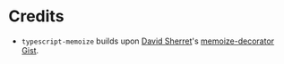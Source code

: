 # Credits

* `typescript-memoize` builds upon [David Sherret](https://github.com/dsherret)'s [memoize-decorator Gist](https://gist.github.com/dsherret/cbe661faf7e3cfad8397).
